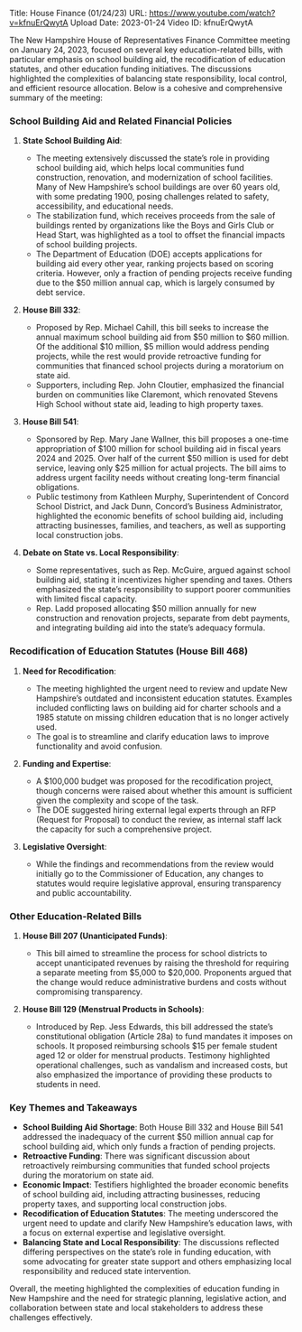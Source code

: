 Title: House Finance (01/24/23)
URL: https://www.youtube.com/watch?v=kfnuErQwytA
Upload Date: 2023-01-24
Video ID: kfnuErQwytA

The New Hampshire House of Representatives Finance Committee meeting on January 24, 2023, focused on several key education-related bills, with particular emphasis on school building aid, the recodification of education statutes, and other education funding initiatives. The discussions highlighted the complexities of balancing state responsibility, local control, and efficient resource allocation. Below is a cohesive and comprehensive summary of the meeting:

### **School Building Aid and Related Financial Policies**
1. **State School Building Aid**:
   - The meeting extensively discussed the state’s role in providing school building aid, which helps local communities fund construction, renovation, and modernization of school facilities. Many of New Hampshire’s school buildings are over 60 years old, with some predating 1900, posing challenges related to safety, accessibility, and educational needs.
   - The stabilization fund, which receives proceeds from the sale of buildings rented by organizations like the Boys and Girls Club or Head Start, was highlighted as a tool to offset the financial impacts of school building projects.
   - The Department of Education (DOE) accepts applications for building aid every other year, ranking projects based on scoring criteria. However, only a fraction of pending projects receive funding due to the $50 million annual cap, which is largely consumed by debt service.

2. **House Bill 332**:
   - Proposed by Rep. Michael Cahill, this bill seeks to increase the annual maximum school building aid from $50 million to $60 million. Of the additional $10 million, $5 million would address pending projects, while the rest would provide retroactive funding for communities that financed school projects during a moratorium on state aid.
   - Supporters, including Rep. John Cloutier, emphasized the financial burden on communities like Claremont, which renovated Stevens High School without state aid, leading to high property taxes.

3. **House Bill 541**:
   - Sponsored by Rep. Mary Jane Wallner, this bill proposes a one-time appropriation of $100 million for school building aid in fiscal years 2024 and 2025. Over half of the current $50 million is used for debt service, leaving only $25 million for actual projects. The bill aims to address urgent facility needs without creating long-term financial obligations.
   - Public testimony from Kathleen Murphy, Superintendent of Concord School District, and Jack Dunn, Concord’s Business Administrator, highlighted the economic benefits of school building aid, including attracting businesses, families, and teachers, as well as supporting local construction jobs.

4. **Debate on State vs. Local Responsibility**:
   - Some representatives, such as Rep. McGuire, argued against school building aid, stating it incentivizes higher spending and taxes. Others emphasized the state’s responsibility to support poorer communities with limited fiscal capacity.
   - Rep. Ladd proposed allocating $50 million annually for new construction and renovation projects, separate from debt payments, and integrating building aid into the state’s adequacy formula.

### **Recodification of Education Statutes (House Bill 468)**
1. **Need for Recodification**:
   - The meeting highlighted the urgent need to review and update New Hampshire’s outdated and inconsistent education statutes. Examples included conflicting laws on building aid for charter schools and a 1985 statute on missing children education that is no longer actively used.
   - The goal is to streamline and clarify education laws to improve functionality and avoid confusion.

2. **Funding and Expertise**:
   - A $100,000 budget was proposed for the recodification project, though concerns were raised about whether this amount is sufficient given the complexity and scope of the task.
   - The DOE suggested hiring external legal experts through an RFP (Request for Proposal) to conduct the review, as internal staff lack the capacity for such a comprehensive project.

3. **Legislative Oversight**:
   - While the findings and recommendations from the review would initially go to the Commissioner of Education, any changes to statutes would require legislative approval, ensuring transparency and public accountability.

### **Other Education-Related Bills**
1. **House Bill 207 (Unanticipated Funds)**:
   - This bill aimed to streamline the process for school districts to accept unanticipated revenues by raising the threshold for requiring a separate meeting from $5,000 to $20,000. Proponents argued that the change would reduce administrative burdens and costs without compromising transparency.

2. **House Bill 129 (Menstrual Products in Schools)**:
   - Introduced by Rep. Jess Edwards, this bill addressed the state’s constitutional obligation (Article 28a) to fund mandates it imposes on schools. It proposed reimbursing schools $15 per female student aged 12 or older for menstrual products. Testimony highlighted operational challenges, such as vandalism and increased costs, but also emphasized the importance of providing these products to students in need.

### **Key Themes and Takeaways**
- **School Building Aid Shortage**: Both House Bill 332 and House Bill 541 addressed the inadequacy of the current $50 million annual cap for school building aid, which only funds a fraction of pending projects.
- **Retroactive Funding**: There was significant discussion about retroactively reimbursing communities that funded school projects during the moratorium on state aid.
- **Economic Impact**: Testifiers highlighted the broader economic benefits of school building aid, including attracting businesses, reducing property taxes, and supporting local construction jobs.
- **Recodification of Education Statutes**: The meeting underscored the urgent need to update and clarify New Hampshire’s education laws, with a focus on external expertise and legislative oversight.
- **Balancing State and Local Responsibility**: The discussions reflected differing perspectives on the state’s role in funding education, with some advocating for greater state support and others emphasizing local responsibility and reduced state intervention.

Overall, the meeting highlighted the complexities of education funding in New Hampshire and the need for strategic planning, legislative action, and collaboration between state and local stakeholders to address these challenges effectively.